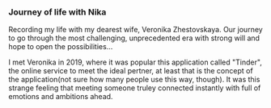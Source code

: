 ### Journey of life with Nika

Recording my life with my dearest wife, Veronika Zhestovskaya. Our journey to go through the most challenging, unprecedented era with strong will and hope to open the possibilities...

I met Veronika in 2019, where it was popular this application called "Tinder", the online service to meet the ideal pertner, at least that is the concept of the application(not sure how many people use this way, though). It was this strange feeling that meeting someone truley connected instantly with full of emotions and ambitions ahead.